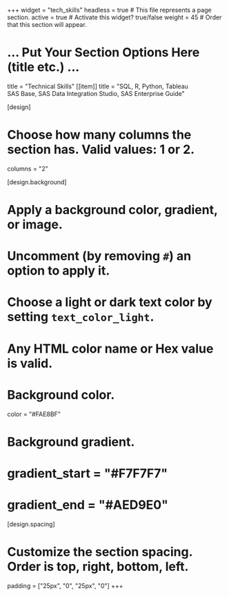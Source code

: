+++
widget = "tech_skills"
headless = true  # This file represents a page section.
active = true  # Activate this widget? true/false
weight = 45  # Order that this section will appear.

# ... Put Your Section Options Here (title etc.) ...
title = "Technical Skills"
[[item]]
  title = "SQL, R, Python, Tableau <br> SAS Base, SAS Data Integration Studio, SAS Enterprise Guide"

[design]
  # Choose how many columns the section has. Valid values: 1 or 2.
  columns = "2"

[design.background]
  # Apply a background color, gradient, or image.
  #   Uncomment (by removing `#`) an option to apply it.
  #   Choose a light or dark text color by setting `text_color_light`.
  #   Any HTML color name or Hex value is valid.

  # Background color.
  color = "#FAE8BF"
  
  # Background gradient.
  # gradient_start = "#F7F7F7"
  # gradient_end = "#AED9E0"

[design.spacing]
  # Customize the section spacing. Order is top, right, bottom, left.
  padding = ["25px", "0", "25px", "0"]
+++